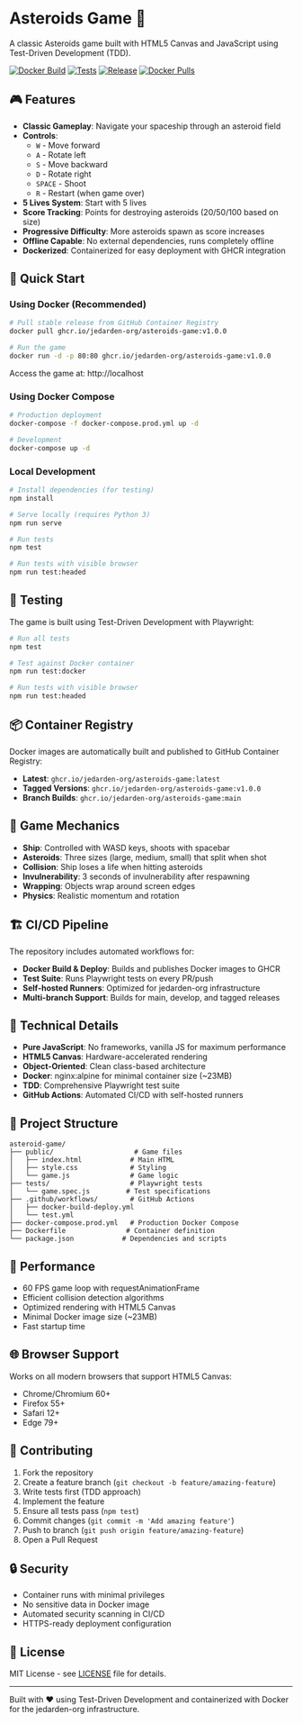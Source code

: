 # Asteroids Game 🚀

A classic Asteroids game built with HTML5 Canvas and JavaScript using Test-Driven Development (TDD).

[![Docker Build](https://github.com/jedarden-org/asteroids-game/actions/workflows/docker-build-deploy.yml/badge.svg)](https://github.com/jedarden-org/asteroids-game/actions/workflows/docker-build-deploy.yml)
[![Tests](https://github.com/jedarden-org/asteroids-game/actions/workflows/test.yml/badge.svg)](https://github.com/jedarden-org/asteroids-game/actions/workflows/test.yml)
[![Release](https://img.shields.io/github/v/release/jedarden-org/asteroids-game)](https://github.com/jedarden-org/asteroids-game/releases/latest)
[![Docker Pulls](https://img.shields.io/badge/docker-ghcr.io-blue)](https://ghcr.io/jedarden-org/asteroids-game)

## 🎮 Features

- **Classic Gameplay**: Navigate your spaceship through an asteroid field
- **Controls**:
  - `W` - Move forward
  - `A` - Rotate left
  - `S` - Move backward  
  - `D` - Rotate right
  - `SPACE` - Shoot
  - `R` - Restart (when game over)
- **5 Lives System**: Start with 5 lives
- **Score Tracking**: Points for destroying asteroids (20/50/100 based on size)
- **Progressive Difficulty**: More asteroids spawn as score increases
- **Offline Capable**: No external dependencies, runs completely offline
- **Dockerized**: Containerized for easy deployment with GHCR integration

## 🚀 Quick Start

### Using Docker (Recommended)

```bash
# Pull stable release from GitHub Container Registry
docker pull ghcr.io/jedarden-org/asteroids-game:v1.0.0

# Run the game
docker run -d -p 80:80 ghcr.io/jedarden-org/asteroids-game:v1.0.0
```

Access the game at: http://localhost

### Using Docker Compose

```bash
# Production deployment
docker-compose -f docker-compose.prod.yml up -d

# Development
docker-compose up -d
```

### Local Development

```bash
# Install dependencies (for testing)
npm install

# Serve locally (requires Python 3)
npm run serve

# Run tests
npm test

# Run tests with visible browser
npm run test:headed
```

## 🧪 Testing

The game is built using Test-Driven Development with Playwright:

```bash
# Run all tests
npm test

# Test against Docker container
npm run test:docker

# Run tests with visible browser
npm run test:headed
```

## 📦 Container Registry

Docker images are automatically built and published to GitHub Container Registry:

- **Latest**: `ghcr.io/jedarden-org/asteroids-game:latest`
- **Tagged Versions**: `ghcr.io/jedarden-org/asteroids-game:v1.0.0`
- **Branch Builds**: `ghcr.io/jedarden-org/asteroids-game:main`

## 🎯 Game Mechanics

- **Ship**: Controlled with WASD keys, shoots with spacebar
- **Asteroids**: Three sizes (large, medium, small) that split when shot
- **Collision**: Ship loses a life when hitting asteroids
- **Invulnerability**: 3 seconds of invulnerability after respawning
- **Wrapping**: Objects wrap around screen edges
- **Physics**: Realistic momentum and rotation

## 🏗️ CI/CD Pipeline

The repository includes automated workflows for:

- **Docker Build & Deploy**: Builds and publishes Docker images to GHCR
- **Test Suite**: Runs Playwright tests on every PR/push
- **Self-hosted Runners**: Optimized for jedarden-org infrastructure
- **Multi-branch Support**: Builds for main, develop, and tagged releases

## 🔧 Technical Details

- **Pure JavaScript**: No frameworks, vanilla JS for maximum performance
- **HTML5 Canvas**: Hardware-accelerated rendering
- **Object-Oriented**: Clean class-based architecture
- **Docker**: nginx:alpine for minimal container size (~23MB)
- **TDD**: Comprehensive Playwright test suite
- **GitHub Actions**: Automated CI/CD with self-hosted runners

## 📁 Project Structure

```
asteroid-game/
├── public/                    # Game files
│   ├── index.html            # Main HTML
│   ├── style.css             # Styling
│   └── game.js               # Game logic
├── tests/                    # Playwright tests
│   └── game.spec.js         # Test specifications
├── .github/workflows/        # GitHub Actions
│   ├── docker-build-deploy.yml
│   └── test.yml
├── docker-compose.prod.yml   # Production Docker Compose
├── Dockerfile               # Container definition
└── package.json            # Dependencies and scripts
```

## 🚀 Performance

- 60 FPS game loop with requestAnimationFrame
- Efficient collision detection algorithms
- Optimized rendering with HTML5 Canvas
- Minimal Docker image size (~23MB)
- Fast startup time

## 🌐 Browser Support

Works on all modern browsers that support HTML5 Canvas:
- Chrome/Chromium 60+
- Firefox 55+
- Safari 12+
- Edge 79+

## 🤝 Contributing

1. Fork the repository
2. Create a feature branch (`git checkout -b feature/amazing-feature`)
3. Write tests first (TDD approach)
4. Implement the feature
5. Ensure all tests pass (`npm test`)
6. Commit changes (`git commit -m 'Add amazing feature'`)
7. Push to branch (`git push origin feature/amazing-feature`)
8. Open a Pull Request

## 🔒 Security

- Container runs with minimal privileges
- No sensitive data in Docker image
- Automated security scanning in CI/CD
- HTTPS-ready deployment configuration

## 📄 License

MIT License - see [LICENSE](LICENSE) file for details.

---

Built with ❤️ using Test-Driven Development and containerized with Docker for the jedarden-org infrastructure.